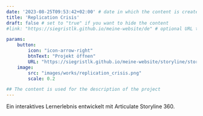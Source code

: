 ```yaml
---
date: '2023-08-25T09:53:42+02:00' # date in which the content is created - defaults to "today"
title: 'Replication Crisis'
draft: false # set to "true" if you want to hide the content 
#link: "https://siegristlk.github.io/meine-website/de" # optional URL to link the logo to

params:
    button:
        icon: "icon-arrow-right"
        btnText: "Projekt öffnen"
        URL: "https://siegristlk.github.io/meine-website/storyline/story.html"
    image:
        src: "images/works/replication_crisis.png"
        scale: 0.2

## The content is used for the description of the project
---
```

Ein interaktives Lernerlebnis entwickelt mit Articulate Storyline 360.




